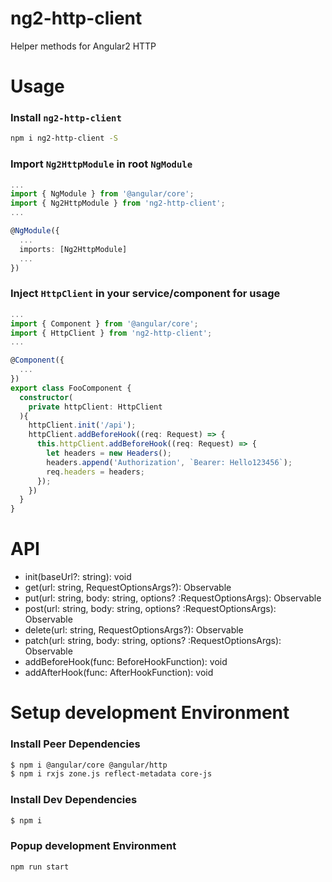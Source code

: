 # ng2-http-client
Helper methods for Angular2 HTTP

# Usage

### Install `ng2-http-client`
```bash
npm i ng2-http-client -S
```

### Import `Ng2HttpModule` in root `NgModule`

```typescript
...
import { NgModule } from '@angular/core';
import { Ng2HttpModule } from 'ng2-http-client';
...

@NgModule({
  ...
  imports: [Ng2HttpModule]
  ...
})
```

### Inject `HttpClient` in your service/component for usage
```typescript
...
import { Component } from '@angular/core';
import { HttpClient } from 'ng2-http-client';
...

@Component({
  ...
})
export class FooComponent {
  constructor(
    private httpClient: HttpClient
  ){
    httpClient.init('/api');
    httpClient.addBeforeHook((req: Request) => {
      this.httpClient.addBeforeHook((req: Request) => {
        let headers = new Headers();
        headers.append('Authorization', `Bearer: Hello123456`);
        req.headers = headers;
      });
    })
  }
}
```

# API 
- init(baseUrl?: string): void
- get(url: string, RequestOptionsArgs?): Observable<Response>
- put(url: string, body: string, options? :RequestOptionsArgs): Observable<Response>
- post(url: string, body: string, options? :RequestOptionsArgs): Observable<Response>
- delete(url: string, RequestOptionsArgs?): Observable<Response>
- patch(url: string, body: string, options? :RequestOptionsArgs): Observable<Response>
- addBeforeHook(func: BeforeHookFunction): void
- addAfterHook(func: AfterHookFunction): void

# Setup development Environment

### Install Peer Dependencies
```bash
$ npm i @angular/core @angular/http
$ npm i rxjs zone.js reflect-metadata core-js
```

### Install Dev Dependencies
```bash
$ npm i
```

### Popup development Environment
```bash
npm run start
```
